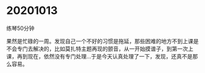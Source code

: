 # 20201013

练琴50分钟

果然是忙碌的一周。发现自己一个不好的习惯是拖延，那些困难的地方不到上课是不会专门去解决的，比如莫扎特主题再现的颤音，从一开始摸谱子，到第一次上课，再到现在，依然没有专门处理...于是今天认真处理了一下，发现，还真不是那么容易。
